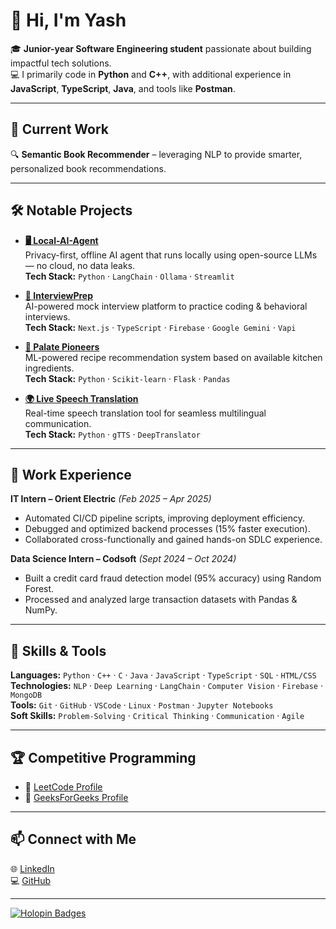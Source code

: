 # 👋 Hi, I'm Yash  

🎓 **Junior-year Software Engineering student** passionate about building impactful tech solutions.  
💻 I primarily code in **Python** and **C++**, with additional experience in **JavaScript**, **TypeScript**, **Java**, and tools like **Postman**.  

---

## 🚀 Current Work
🔍 **Semantic Book Recommender** – leveraging NLP to provide smarter, personalized book recommendations.

---

## 🛠️ Notable Projects

- **[🖥️ Local-AI-Agent](https://github.com/yxsh-uwu/Local-AI-Agent)**  
  Privacy-first, offline AI agent that runs locally using open-source LLMs — no cloud, no data leaks.  
  **Tech Stack:** `Python` · `LangChain` · `Ollama` · `Streamlit`

- **[💬 InterviewPrep](https://github.com/yxsh-uwu/InterviewPrep)**  
  AI-powered mock interview platform to practice coding & behavioral interviews.  
  **Tech Stack:** `Next.js` · `TypeScript` · `Firebase` · `Google Gemini` · `Vapi`

- **[🍳 Palate Pioneers](https://github.com/yxsh-uwu/PalatePioneers)**  
  ML-powered recipe recommendation system based on available kitchen ingredients.  
  **Tech Stack:** `Python` · `Scikit-learn` · `Flask` · `Pandas`

- **[🌍 Live Speech Translation](https://github.com/yxsh-uwu/SpeechTranslator)**  
  Real-time speech translation tool for seamless multilingual communication.  
  **Tech Stack:** `Python` · `gTTS` · `DeepTranslator`

---

## 💼 Work Experience

**IT Intern – Orient Electric** *(Feb 2025 – Apr 2025)*  
- Automated CI/CD pipeline scripts, improving deployment efficiency.  
- Debugged and optimized backend processes (15% faster execution).  
- Collaborated cross-functionally and gained hands-on SDLC experience.  

**Data Science Intern – Codsoft** *(Sept 2024 – Oct 2024)*  
- Built a credit card fraud detection model (95% accuracy) using Random Forest.  
- Processed and analyzed large transaction datasets with Pandas & NumPy.  

---

## 🧠 Skills & Tools

**Languages:** `Python` · `C++` · `C` · `Java` · `JavaScript` · `TypeScript` · `SQL` · `HTML/CSS`  
**Technologies:** `NLP` · `Deep Learning` · `LangChain` · `Computer Vision` · `Firebase` · `MongoDB`  
**Tools:** `Git` · `GitHub` · `VSCode` · `Linux` · `Postman` · `Jupyter Notebooks`  
**Soft Skills:** `Problem-Solving` · `Critical Thinking` · `Communication` · `Agile`  

---

## 🏆 Competitive Programming

- 🔗 [LeetCode Profile](https://leetcode.com/u/yash27560)  
- 🔗 [GeeksForGeeks Profile](https://www.geeksforgeeks.org/user/envyash/)  

---

## 📫 Connect with Me

🌐 [LinkedIn](https://linkedin.com/in/yxsh-agarwal)  
💻 [GitHub](https://github.com/yxsh-uwu)  

---

[![Holopin Badges](https://holopin.me/yxshuwu)](https://holopin.io/@yxshuwu)
